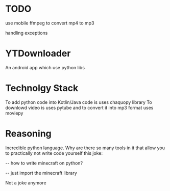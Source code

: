 # TODO
use mobile ffmpeg to convert mp4 to mp3

handling exceptions

# YTDownloader
An android app which use python libs
# Technolgy Stack
To add python code into Kotlin/Java code is uses chaquopy library 
To downlowd video is uses pytube and to convert it into mp3 format uses moviepy
# Reasoning 
Incredible python language. Why are there so many tools in it that allow you to practically not write code yourself
this joke: 

-- how to write minecraft on python?

-- just import the minecraft library

Not a joke anymore
